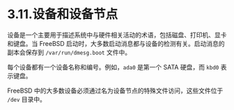 # 3.11.设备和设备节点

设备是一个主要用于描述系统中与硬件相关活动的术语，包括磁盘、打印机、显卡和键盘。当 FreeBSD 启动时，大多数启动消息都与设备的检测有关。启动消息的副本会保存到 `/var/run/dmesg.boot` 文件中。

每个设备都有一个设备名称和编号。例如，`ada0` 是第一个 SATA 硬盘，而 `kbd0` 表示键盘。

FreeBSD 中的大多数设备必须通过名为设备节点的特殊文件访问，这些文件位于 `/dev` 目录中。
